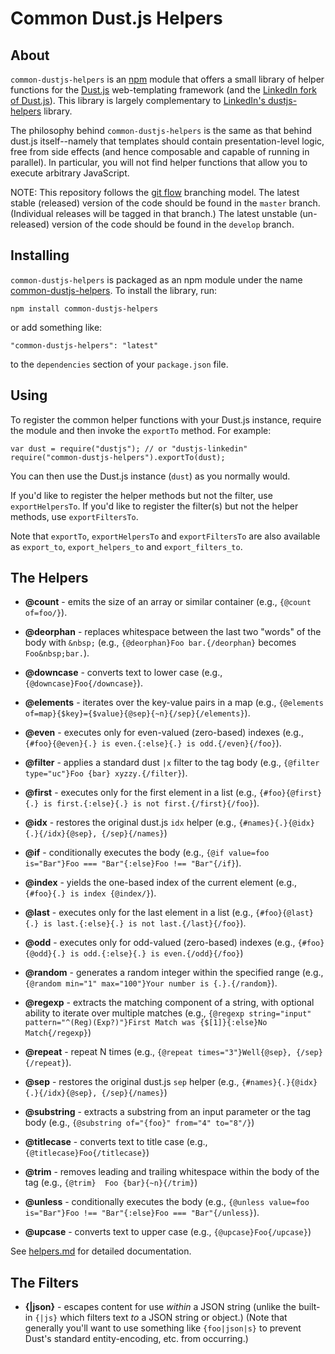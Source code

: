 # Common Dust.js Helpers

## About

`common-dustjs-helpers` is an [npm](https://npmjs.org/) module that offers a small library of helper functions for the [Dust.js](http://akdubya.github.io/dustjs/) web-templating framework (and the [LinkedIn fork of Dust.js](https://github.com/linkedin/dustjs)).  This library is largely complementary to [LinkedIn's dustjs-helpers](https://github.com/linkedin/dustjs-helpers) library.

The philosophy behind `common-dustjs-helpers` is the same as that behind dust.js itself--namely that templates should contain presentation-level logic, free from side effects (and hence composable and capable of running in parallel).  In particular, you will not find helper functions that allow you to execute arbitrary JavaScript.

NOTE: This repository follows the [git flow](https://github.com/nvie/gitflow) branching model.  The latest stable (released) version of the code should be found in the `master` branch.  (Individual releases will be tagged in that branch.) The latest unstable (un-released) version of the code should be found in the `develop` branch.

## Installing

`common-dustjs-helpers` is packaged as an npm module under the name [common-dustjs-helpers](https://npmjs.org/package/common-dustjs-helpers).  To install the library, run:

    npm install common-dustjs-helpers

or add something like:

    "common-dustjs-helpers": "latest"

to the `dependencies` section of your `package.json` file.

## Using

To register the common helper functions with your Dust.js instance, require the module and then invoke the `exportTo` method.  For example:

    var dust = require("dustjs"); // or "dustjs-linkedin"
    require("common-dustjs-helpers").exportTo(dust);

You can then use the Dust.js instance (`dust`) as you normally would.

If you'd like to register the helper methods but not the filter, use `exportHelpersTo`.  If you'd like to register the filter(s) but not the helper methods, use `exportFiltersTo`.

Note that `exportTo`, `exportHelpersTo` and `exportFiltersTo` are also available as `export_to`, `export_helpers_to` and `export_filters_to`.

## The Helpers

 * **@count** - emits the size of an array or similar container (e.g., `{@count of=foo/}`).

 * **@deorphan** - replaces whitespace between the last two "words" of the body with `&nbsp;` (e.g., `{@deorphan}Foo bar.{/deorphan}` becomes `Foo&nbsp;bar.`).

 * **@downcase** - converts text to lower case (e.g., `{@downcase}Foo{/downcase}`).

 * **@elements** - iterates over the key-value pairs in a map (e.g., `{@elements of=map}{$key}={$value}{@sep}{~n}{/sep}{/elements}`).

 * **@even** - executes only for even-valued (zero-based) indexes (e.g., `{#foo}{@even}{.} is even.{:else}{.} is odd.{/even}{/foo}`).

 * **@filter** - applies a standard dust `|x` filter to the tag body (e.g., `{@filter type="uc"}Foo {bar} xyzzy.{/filter}`).

 * **@first** - executes only for the first element in a list (e.g., `{#foo}{@first}{.} is first.{:else}{.} is not first.{/first}{/foo}`).

 * **@idx** - restores the original dust.js `idx` helper (e.g., `{#names}{.}{@idx}{.}{/idx}{@sep}, {/sep}{/names}`)

 * **@if** - conditionally executes the body (e.g., `{@if value=foo is="Bar"}Foo === "Bar"{:else}Foo !== "Bar"{/if}`).

 * **@index** - yields the one-based index of the current element (e.g., `{#foo}{.} is index {@index/}`).

 * **@last** - executes only for the last element in a list (e.g., `{#foo}{@last}{.} is last.{:else}{.} is not last.{/last}{/foo}`).

 * **@odd** - executes only for odd-valued (zero-based) indexes (e.g., `{#foo}{@odd}{.} is odd.{:else}{.} is even.{/odd}{/foo}`)

 * **@random** - generates a random integer within the specified range (e.g., `{@random min="1" max="100"}Your number is {.}.{/random}`).

 * **@regexp** - extracts the matching component of a string, with optional ability to iterate over multiple matches (e.g., `{@regexp string="input" pattern="^(Reg)(Exp?)"}First Match was {$[1]}{:else}No Match{/regexp}`)

 * **@repeat** - repeat N times (e.g., `{@repeat times="3"}Well{@sep}, {/sep}{/repeat}`).

 * **@sep** - restores the original dust.js `sep` helper (e.g., `{#names}{.}{@idx}{.}{/idx}{@sep}, {/sep}{/names}`)

 * **@substring** - extracts a substring from an input parameter or the tag body (e.g., `{@substring of="{foo}" from="4" to="8"/}`)

 * **@titlecase** - converts text to title case (e.g., `{@titlecase}Foo{/titlecase}`)

 * **@trim** - removes leading and trailing whitespace within the body of the tag (e.g., `{@trim}  Foo {bar}{~n}{/trim}`)

 * **@unless** - conditionally executes the body (e.g., `{@unless value=foo is="Bar"}Foo !== "Bar"{:else}Foo === "Bar"{/unless}`).

 * **@upcase** - converts text to upper case (e.g., `{@upcase}Foo{/upcase}`)

See [helpers.md](https://github.com/rodw/common-dustjs-helpers/blob/master/docs/helpers.md) for detailed documentation.

## The Filters

 * **{|json}** - escapes content for use *within* a JSON string (unlike the built-in `{|js}` which filters text *to* a JSON string or object.)  (Note that generally you'll want to use something like `{foo|json|s}` to prevent Dust's standard entity-encoding, etc. from occurring.)
